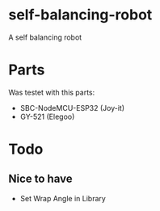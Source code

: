 # self-balancing-robot
A self balancing robot

# Parts
Was testet with this parts:
 - SBC-NodeMCU-ESP32 (Joy-it)
 - GY-521 (Elegoo)

# Todo
## Nice to have
 - Set Wrap Angle in Library